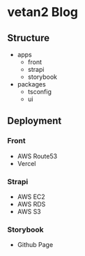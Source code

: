 # vetan2 Blog

## Structure

- apps
    - front
    - strapi
    - storybook
- packages
    - tsconfig
    - ui

## Deployment

### Front

- AWS Route53
- Vercel

### Strapi

- AWS EC2
- AWS RDS
- AWS S3

### Storybook

- Github Page

